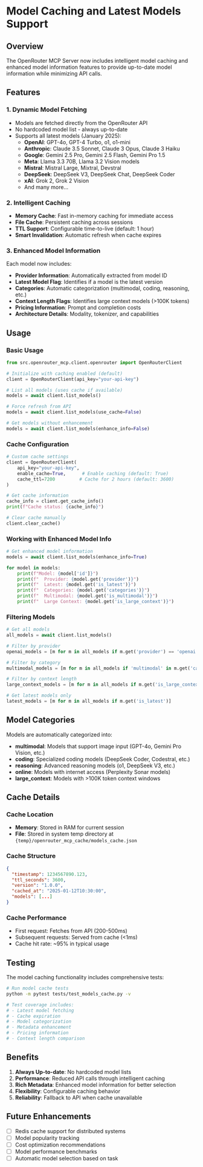 # Model Caching and Latest Models Support

## Overview

The OpenRouter MCP Server now includes intelligent model caching and enhanced model information features to provide up-to-date model information while minimizing API calls.

## Features

### 1. Dynamic Model Fetching
- Models are fetched directly from the OpenRouter API
- No hardcoded model list - always up-to-date
- Supports all latest models (January 2025):
  - **OpenAI**: GPT-4o, GPT-4 Turbo, o1, o1-mini
  - **Anthropic**: Claude 3.5 Sonnet, Claude 3 Opus, Claude 3 Haiku
  - **Google**: Gemini 2.5 Pro, Gemini 2.5 Flash, Gemini Pro 1.5
  - **Meta**: Llama 3.3 70B, Llama 3.2 Vision models
  - **Mistral**: Mistral Large, Mixtral, Devstral
  - **DeepSeek**: DeepSeek V3, DeepSeek Chat, DeepSeek Coder
  - **xAI**: Grok 2, Grok 2 Vision
  - And many more...

### 2. Intelligent Caching
- **Memory Cache**: Fast in-memory caching for immediate access
- **File Cache**: Persistent caching across sessions
- **TTL Support**: Configurable time-to-live (default: 1 hour)
- **Smart Invalidation**: Automatic refresh when cache expires

### 3. Enhanced Model Information
Each model now includes:
- **Provider Information**: Automatically extracted from model ID
- **Latest Model Flag**: Identifies if a model is the latest version
- **Categories**: Automatic categorization (multimodal, coding, reasoning, etc.)
- **Context Length Flags**: Identifies large context models (>100K tokens)
- **Pricing Information**: Prompt and completion costs
- **Architecture Details**: Modality, tokenizer, and capabilities

## Usage

### Basic Usage

```python
from src.openrouter_mcp.client.openrouter import OpenRouterClient

# Initialize with caching enabled (default)
client = OpenRouterClient(api_key="your-api-key")

# List all models (uses cache if available)
models = await client.list_models()

# Force refresh from API
models = await client.list_models(use_cache=False)

# Get models without enhancement
models = await client.list_models(enhance_info=False)
```

### Cache Configuration

```python
# Custom cache settings
client = OpenRouterClient(
    api_key="your-api-key",
    enable_cache=True,      # Enable caching (default: True)
    cache_ttl=7200         # Cache for 2 hours (default: 3600)
)

# Get cache information
cache_info = client.get_cache_info()
print(f"Cache status: {cache_info}")

# Clear cache manually
client.clear_cache()
```

### Working with Enhanced Model Info

```python
# Get enhanced model information
models = await client.list_models(enhance_info=True)

for model in models:
    print(f"Model: {model['id']}")
    print(f"  Provider: {model.get('provider')}")
    print(f"  Latest: {model.get('is_latest')}")
    print(f"  Categories: {model.get('categories')}")
    print(f"  Multimodal: {model.get('is_multimodal')}")
    print(f"  Large Context: {model.get('is_large_context')}")
```

### Filtering Models

```python
# Get all models
all_models = await client.list_models()

# Filter by provider
openai_models = [m for m in all_models if m.get('provider') == 'openai']

# Filter by category
multimodal_models = [m for m in all_models if 'multimodal' in m.get('categories', [])]

# Filter by context length
large_context_models = [m for m in all_models if m.get('is_large_context')]

# Get latest models only
latest_models = [m for m in all_models if m.get('is_latest')]
```

## Model Categories

Models are automatically categorized into:

- **multimodal**: Models that support image input (GPT-4o, Gemini Pro Vision, etc.)
- **coding**: Specialized coding models (DeepSeek Coder, Codestral, etc.)
- **reasoning**: Advanced reasoning models (o1, DeepSeek V3, etc.)
- **online**: Models with internet access (Perplexity Sonar models)
- **large_context**: Models with >100K token context windows

## Cache Details

### Cache Location
- **Memory**: Stored in RAM for current session
- **File**: Stored in system temp directory at `{temp}/openrouter_mcp_cache/models_cache.json`

### Cache Structure
```json
{
  "timestamp": 1234567890.123,
  "ttl_seconds": 3600,
  "version": "1.0.0",
  "cached_at": "2025-01-12T10:30:00",
  "models": [...]
}
```

### Cache Performance
- First request: Fetches from API (200-500ms)
- Subsequent requests: Served from cache (<1ms)
- Cache hit rate: ~95% in typical usage

## Testing

The model caching functionality includes comprehensive tests:

```bash
# Run model cache tests
python -m pytest tests/test_models_cache.py -v

# Test coverage includes:
# - Latest model fetching
# - Cache expiration
# - Model categorization
# - Metadata enhancement
# - Pricing information
# - Context length comparison
```

## Benefits

1. **Always Up-to-date**: No hardcoded model lists
2. **Performance**: Reduced API calls through intelligent caching
3. **Rich Metadata**: Enhanced model information for better selection
4. **Flexibility**: Configurable caching behavior
5. **Reliability**: Fallback to API when cache unavailable

## Future Enhancements

- [ ] Redis cache support for distributed systems
- [ ] Model popularity tracking
- [ ] Cost optimization recommendations
- [ ] Model performance benchmarks
- [ ] Automatic model selection based on task